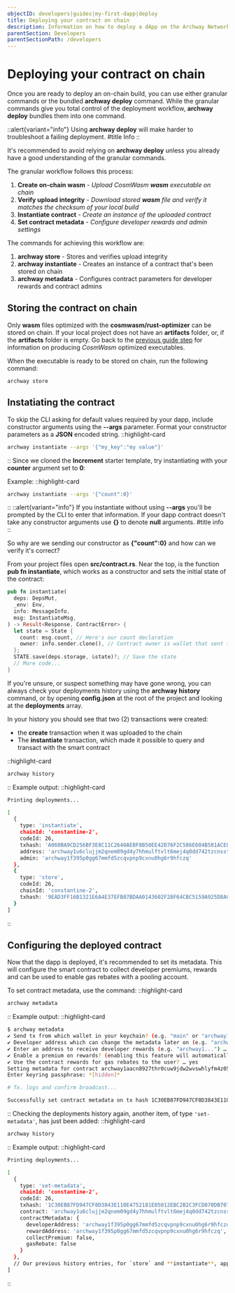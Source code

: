 ```yaml
---
objectID: developers|guides|my-first-dapp|deploy
title: Deploying your contract on chain
description: Information on how to deploy a dApp on the Archway Network
parentSection: Developers
parentSectionPath: /developers
---
```


# Deploying your contract on chain

Once you are ready to deploy an on-chain build, you can use either granular commands or the bundled **archway deploy** command. While the granular commands give you total control of the deployment workflow, **archway deploy** bundles them into one command.


::alert{variant="info"}
Using **archway deploy** will make harder to troubleshoot a failing deployment.
#title
Info
::

It's recommended to avoid relying on **archway deploy** unless you already have a good understanding of the granular commands.

The granular workflow follows this process:

1. **Create on-chain wasm** - _Upload CosmWasm **wasm** executable on chain_
2. **Verify upload integrity** - _Download stored **wasm** file and verify it matches the checksum of your local build_
3. **Instantiate contract** - _Create an instance of the uploaded contract_
4. **Set contract metadata** - _Configure developer rewards and admin settings_

The commands for achieving this workflow are:

1. **archway store** - Stores and verifies upload integrity
2. **archway instantiate** - Creates an instance of a contract that's been stored on chain
3. **archway metadata** - Configures contract parameters for developer rewards and contract admins

## Storing the contract on chain

Only **wasm** files optimized with the **cosmwasm/rust-optimizer** can be stored on chain. If your local project does not have an **artifacts** folder, or, if the **artifacts** folder is empty. Go back to the [previous guide step](./2.wasm.md) for information on producing _CosmWasm_ optimized executables.

When the executable is ready to be stored on chain, run the following command:

```
archway store
```

## Instatiating the contract

To skip the CLI asking for default values required by your dapp, include constructor arguments using the **--args** parameter. Format your constructor parameters as a **JSON** encoded string.
::highlight-card

```bash
archway instantiate --args '{"my_key":"my value"}'
```

::
Since we cloned the **Increment** starter template, try instantiating with your **counter** argument set to **0**:

Example:
::highlight-card

```bash
archway instantiate --args '{"count":0}'
```

::
::alert{variant="info"}
If you instantiate without using **--args** you'll be prompted by the CLI to enter that information. If your dapp contract doesn't take any constructor arguments use **{}** to denote **null** arguments.
#title
info
::

So why are we sending our constructor as **{"count":0}** and how can we verify it's correct?

From your project files open **src/contract.rs**. Near the top, is the function **pub fn instantiate**, which works as a constructor and sets the initial state of the contract:

```rust
pub fn instantiate(
  deps: DepsMut,
  _env: Env,
  info: MessageInfo,
  msg: InstantiateMsg,
) -> Result<Response, ContractError> {
  let state = State {
    count: msg.count, // Here's our count declaration
    owner: info.sender.clone(), // Contract owner is wallet that sent tx
  };
  STATE.save(deps.storage, &state)?; // Save the state
  // More code...
}
```

If you're unsure, or suspect something may have gone wrong, you can always check your deployments history using the **archway history** command, or by opening **config.json** at the root of the project and looking at the **deployments** array.

In your history you should see that two (2) transactions were created:

- the **create** transaction when it was uploaded to the chain
- The **instantiate** transaction, which made it possible to query and transact with the smart contract

::highlight-card

```bash
archway history
```

::
Example output:
::highlight-card

```bash
Printing deployments...

[
  {
    type: 'instantiate',
    chainId: 'constantine-2',
    codeId: 26,
    txhash: 'A060BA9CD256BF3E8C11C2640AEBF8B50EE42D76F2C586E604B581ACE834C76B',
    address: 'archway1u6clujjm2qnem09gd4y7hhmulftvlt6mej4q0dd742tzcnsstt2q70lpu6',
    admin: 'archway1f395p0gg67mmfd5zcqvpnp9cxnu0hg6r9hfczq'
  },
  {
    type: 'store',
    codeId: 26,
    chainId: 'constantine-2',
    txhash: '9EAD3FF16B1321E6A4E37EFB07BDAA0143602F28F64CBC5159A925D8ACEB7528'
  }
]
```

::

## Configuring the deployed contract

Now that the dapp is deployed, it's recommended to set its metadata. This will configure the smart contract to collect developer premiums, rewards and can be used to enable gas rebates with a pooling account.

To set contract metadata, use the command:
::highlight-card

```bash
archway metadata
```

::
Example output:
::highlight-card

```bash
$ archway metadata
✔ Send tx from which wallet in your keychain? (e.g. "main" or "archway1...") … docker
✔ Developer address which can change the metadata later on (e.g. "archway1...") … archway1f395p0gg67mmfd5zcqvpnp9cxnu0hg6r9hfczq
✔ Enter an address to receive developer rewards (e.g. "archway1...") … archway1f395p0gg67mmfd5zcqvpnp9cxnu0hg6r9hfczq
✔ Enable a premium on rewards? (enabling this feature will automatically disable gas rebate) … no
✔ Use the contract rewards for gas rebates to the user? … yes
Setting metadata for contract archway1aacn8927thr0cuw9jdw2wvswhlyfm4z05e6uhtr2hqx6wkgq5enszqhhvx on constantine-2...
Enter keyring passphrase: *[hidden]*

# Tx. logs and confirm broadcast...

Successfully set contract metadata on tx hash 1C30EB87FD947CF8D3843E110E4752181E05012EBC2B2C3FCD870DB707EB36F3
```

::
Checking the deployments history again, another item, of type `'set-metadata'`, has just been added:
::highlight-card

```bash
archway history
```

::
Example output:
::highlight-card

```bash
Printing deployments...

[
  {
    type: 'set-metadata',
    chainId: 'constantine-2',
    codeId: 26,
    txhash: '1C30EB87FD947CF8D3843E110E4752181E05012EBC2B2C3FCD870DB707EB36F3',
    contract: 'archway1u6clujjm2qnem09gd4y7hhmulftvlt6mej4q0dd742tzcnsstt2q70lpu6',
    contractMetadata: {
      developerAddress: 'archway1f395p0gg67mmfd5zcqvpnp9cxnu0hg6r9hfczq',
      rewardAddress: 'archway1f395p0gg67mmfd5zcqvpnp9cxnu0hg6r9hfczq',
      collectPremium: false,
      gasRebate: false
    }
  },
  // Our previous history entries, for `store` and **instantiate**, appear below...
]
```

::
